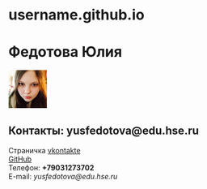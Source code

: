 # username.github.io
  <html>
    <head>
      <meta charset="utf-8">
      <title>Моя личная страничка</title>
    </head>
    <body> 
      <left><h1>Федотова Юлия</h1></left>
      <left><img alt="Это я" width="15%" src="me.jpg"></left>
      <br/>
      <h2>Контакты: yusfedotova@edu.hse.ru</h2>
      Страничка <a href=https://vk.com/id119563938/>vkontakte</a>
      <br/>
      <a href=https://github.com/JuliaFedotova>GitHub</a>
      <br/>
      Телефон: <b>+79031273702</b>
      <br/>
      E-mail: <i>yusfedotova@edu.hse.ru</i>
    </body>
  </html>
